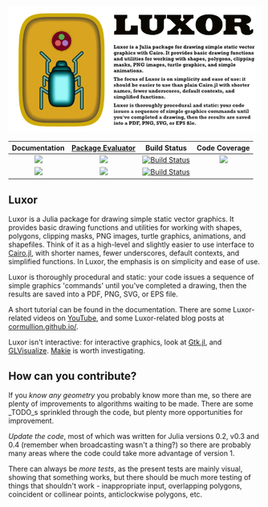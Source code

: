 ![splash image](docs/src/assets/figures/luxor-big-logo.png)

| **Documentation**                       | [**Package Evaluator**][pkgeval-link] | **Build Status**                          | **Code Coverage**               |
|:---------------------------------------:|:-------------------------------------:|:-----------------------------------------:|:-------------------------------:|
| [![][docs-stable-img]][docs-stable-url] | [![][pkg-0.5-img]][pkg-0.5-url]       | [![Build Status][travis-img]][travis-url] | [![][codecov-img]][codecov-url] |
| [![][docs-latest-img]][docs-latest-url] | [![][pkg-0.6-img]][pkg-0.6-url]       | [![Build Status][appvey-img]][appvey-url] |                                 |

## Luxor

Luxor is a Julia package for drawing simple static vector graphics. It provides basic drawing functions and utilities for working with shapes, polygons, clipping masks, PNG images, turtle graphics, animations, and shapefiles. Think of it as a high-level and slightly easier to use interface to [Cairo.jl](https://github.com/JuliaLang/Cairo.jl), with shorter names, fewer underscores, default contexts, and simplified functions. In Luxor, the emphasis is on simplicity and ease of use.  

Luxor is thoroughly procedural and static: your code issues a sequence of simple graphics 'commands' until you've completed a drawing, then the results are saved into a PDF, PNG, SVG, or EPS file.

A short tutorial can be found in the documentation. There are some Luxor-related videos on [YouTube](https://www.youtube.com/channel/UCfd52kTA5JpzOEItSqXLQxg), and some Luxor-related blog posts at [cormullion.github.io/](https://cormullion.github.io/).

Luxor isn't interactive: for interactive graphics, look at [Gtk.jl](https://github.com/JuliaGraphics/Gtk.jl), and [GLVisualize](https://github.com/JuliaGL/GLVisualize.jl). [Makie](https://github.com/JuliaPlots/Makie.jl) is worth investigating.

## How can you contribute?

If you _know any geometry_ you probably know more than me, so there are plenty of improvements to algorithms waiting to be made. There are some _TODO_s sprinkled through the code, but plenty more opportunities for improvement.

_Update the code_, most of which was written for Julia versions 0.2, v0.3 and 0.4 (remember when broadcasting wasn't a thing?) so there are probably many areas where the code could take more advantage of version 1.

There can always be _more tests_, as the present tests are mainly visual, showing that something works, but there should be much more testing of things that shouldn't work - inappropriate input, overlapping polygons, coincident or collinear points, anticlockwise polygons, etc.


[docs-latest-img]: https://img.shields.io/badge/docs-latest-blue.svg
[docs-latest-url]: http://juliagraphics.github.io/Luxor.jl/latest/

[docs-stable-img]: https://img.shields.io/badge/docs-stable-blue.svg
[docs-stable-url]: http://juliagraphics.github.io/Luxor.jl/stable/

[pkgeval-link]: http://pkg.julialang.org/?pkg=Luxor

[pkg-0.5-img]: http://pkg.julialang.org/badges/Luxor_0.5.svg
[pkg-0.5-url]: http://pkg.julialang.org/detail/Luxor.html

[pkg-0.6-img]: http://pkg.julialang.org/badges/Luxor_0.6.svg
[pkg-0.6-url]: http://pkg.julialang.org/detail/Luxor.html

[pkg-0.7-img]: http://pkg.julialang.org/badges/Luxor_0.7.svg
[pkg-0.7-url]: http://pkg.julialang.org/?pkg=Luxor&ver=0.7

[travis-img]: https://travis-ci.org/JuliaGraphics/Luxor.jl.svg?branch=master
[travis-url]: https://travis-ci.org/JuliaGraphics/Luxor.jl

[appvey-img]: https://ci.appveyor.com/api/projects/status/jfa9e54lv92rqd3m?svg=true
[appvey-url]: https://ci.appveyor.com/project/cormullion/luxor-jl/branch/master

[codecov-img]: https://codecov.io/gh/JuliaGraphics/Luxor.jl/branch/master/graph/badge.svg
[codecov-url]: https://codecov.io/gh/JuliaGraphics/Luxor.jl
